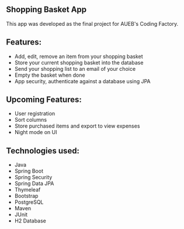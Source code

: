 ## Shopping Basket App
This app was developed as the final project for AUEB's Coding Factory.

## Features:
- Add, edit, remove an item from your shopping basket
- Store your current shopping basket into the database
- Send your shopping list to an email of your choice
- Empty the basket when done
- App security, authenticate against a database using JPA

## Upcoming Features:
- User registration
- Sort columns
- Store purchased items and export to view expenses
- Night mode on UI

## Technologies used:
- Java
- Spring Boot
- Spring Security
- Spring Data JPA
- Thymeleaf
- Bootstrap
- PostgreSQL
- Maven
- JUnit
- H2 Database
